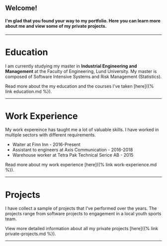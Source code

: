 

## Welcome! 
#### I'm glad that you found your way to my portfolio. Here you can learn more about me and view some of my private projects.

--- 

# Education
I am currently studying my master in **Industrial Engineering and Management** at the Faculty of Engineering, Lund University. My master is composed of Software Intensive Systems and Risk Management (Statistics).

Read more about the my education and the courses I've taken [here]({% link education.md %}). 

---

# Work Experience 
My work expereince has taught me a lot of valuable skills. I have worked in multiple sectors with different requirements.
- Waiter at Finn Inn - 2016-Present
- Assistant to engineers at Axis Communication - 2016-2018
- Warehouse worker at Tetra Pak Technical Serice AB - 2015

Read more about my work experience [here]({% link work-experience.md %}). 

---

#  Projects
I have collect a sample of projects that I've performed over the years. The projects range from software projects to engagement in a local youth sports team.

View more detailed information about all my private projects [here]({% link private-projects.md %}). 

--- 
